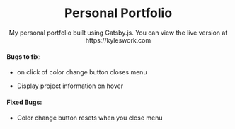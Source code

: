 
<h1 align="center">
  Personal Portfolio
</h1>
<p align="center">
My personal portfolio built using Gatsby.js. You can view the live version at https://kyleswork.com
</p>
<h4>Bugs to fix:</h4>
<ul>
  <li><p>on click of color change button closes menu</p></li>
  <li><p>Display project information on hover</p></li>
</ul>

<h4>Fixed Bugs:</h4>
<ul>
  <li><p>Color change button resets when you close menu</p></li>
</ul>
